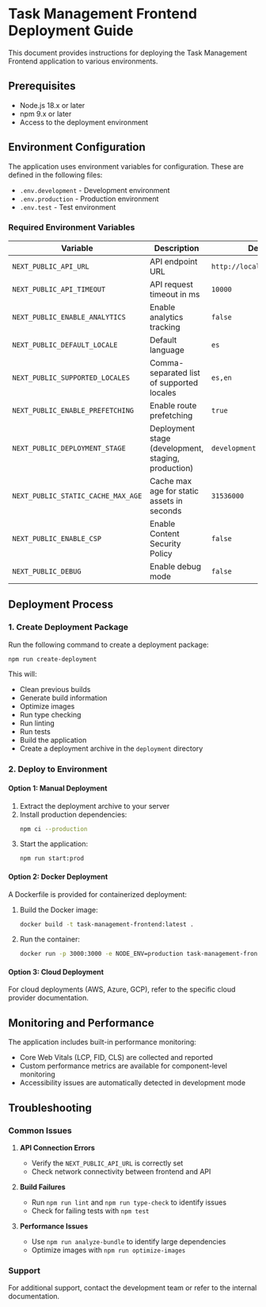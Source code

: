 # Task Management Frontend Deployment Guide

This document provides instructions for deploying the Task Management Frontend application to various environments.

## Prerequisites

- Node.js 18.x or later
- npm 9.x or later
- Access to the deployment environment

## Environment Configuration

The application uses environment variables for configuration. These are defined in the following files:

- `.env.development` - Development environment
- `.env.production` - Production environment
- `.env.test` - Test environment

### Required Environment Variables

| Variable | Description | Default |
|----------|-------------|---------|
| `NEXT_PUBLIC_API_URL` | API endpoint URL | `http://localhost:3001/api` |
| `NEXT_PUBLIC_API_TIMEOUT` | API request timeout in ms | `10000` |
| `NEXT_PUBLIC_ENABLE_ANALYTICS` | Enable analytics tracking | `false` |
| `NEXT_PUBLIC_DEFAULT_LOCALE` | Default language | `es` |
| `NEXT_PUBLIC_SUPPORTED_LOCALES` | Comma-separated list of supported locales | `es,en` |
| `NEXT_PUBLIC_ENABLE_PREFETCHING` | Enable route prefetching | `true` |
| `NEXT_PUBLIC_DEPLOYMENT_STAGE` | Deployment stage (development, staging, production) | `development` |
| `NEXT_PUBLIC_STATIC_CACHE_MAX_AGE` | Cache max age for static assets in seconds | `31536000` |
| `NEXT_PUBLIC_ENABLE_CSP` | Enable Content Security Policy | `false` |
| `NEXT_PUBLIC_DEBUG` | Enable debug mode | `false` |

## Deployment Process

### 1. Create Deployment Package

Run the following command to create a deployment package:

```bash
npm run create-deployment
```

This will:
- Clean previous builds
- Generate build information
- Optimize images
- Run type checking
- Run linting
- Run tests
- Build the application
- Create a deployment archive in the `deployment` directory

### 2. Deploy to Environment

#### Option 1: Manual Deployment

1. Extract the deployment archive to your server
2. Install production dependencies:
   ```bash
   npm ci --production
   ```
3. Start the application:
   ```bash
   npm run start:prod
   ```

#### Option 2: Docker Deployment

A Dockerfile is provided for containerized deployment:

1. Build the Docker image:
   ```bash
   docker build -t task-management-frontend:latest .
   ```
2. Run the container:
   ```bash
   docker run -p 3000:3000 -e NODE_ENV=production task-management-frontend:latest
   ```

#### Option 3: Cloud Deployment

For cloud deployments (AWS, Azure, GCP), refer to the specific cloud provider documentation.

## Monitoring and Performance

The application includes built-in performance monitoring:

- Core Web Vitals (LCP, FID, CLS) are collected and reported
- Custom performance metrics are available for component-level monitoring
- Accessibility issues are automatically detected in development mode

## Troubleshooting

### Common Issues

1. **API Connection Errors**
   - Verify the `NEXT_PUBLIC_API_URL` is correctly set
   - Check network connectivity between frontend and API

2. **Build Failures**
   - Run `npm run lint` and `npm run type-check` to identify issues
   - Check for failing tests with `npm test`

3. **Performance Issues**
   - Use `npm run analyze-bundle` to identify large dependencies
   - Optimize images with `npm run optimize-images`

### Support

For additional support, contact the development team or refer to the internal documentation.